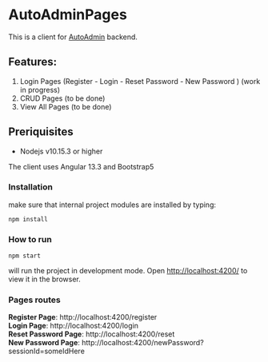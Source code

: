# AutoAdminPages

This is a client for [AutoAdmin](https://github.com/sattinos/AutoAdmin) backend.

## Features:
  1. Login Pages (Register - Login - Reset Password - New Password ) (work in progress)
  2. CRUD Pages (to be done)
  3. View All Pages (to be done)

## Preriquisites
- Nodejs v10.15.3 or higher

The client uses Angular 13.3 and Bootstrap5

### Installation

make sure that internal project modules are installed by typing:

    npm install

### How to run 

    npm start
will run the project in development mode. Open [http://localhost:4200/](http://localhost:4200/) to view it in the browser.


### Pages routes

<b>Register Page</b>: http://localhost:4200/register      </br>
<b>Login Page</b>: http://localhost:4200/login                           </br>
<b>Reset Password Page</b>: http://localhost:4200/reset          </br>
<b>New Password Page</b>: http://localhost:4200/newPassword?sessionId=someIdHere          </br>

